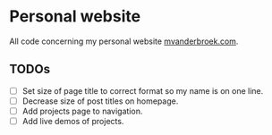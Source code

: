 # Personal website

All code concerning my personal website [mvanderbroek.com](https://mvanderbroek.com).

## TODOs

- [ ] Set size of page title to correct format so my name is on one line.
- [ ] Decrease size of post titles on homepage.
- [ ] Add projects page to navigation.
- [ ] Add live demos of projects.
